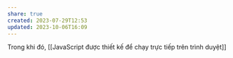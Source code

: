 ```yaml
---
share: true
created: 2023-07-29T12:53
updated: 2023-10-06T16:09
---
```

Trong khi đó, [[JavaScript được thiết kế để chạy trực tiếp trên trình duyệt]]
